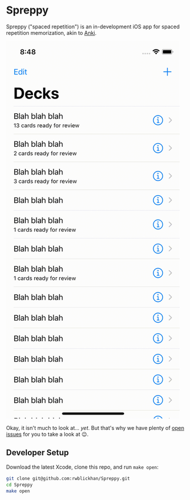 # Spreppy

Spreppy ("spaced repetition") is an in-development iOS app for spaced repetition memorization, akin to [Anki](https://apps.ankiweb.net).

![A short video demoing the app's use](demo.gif)

Okay, it isn't much to look at... *yet*. But that's why we have plenty of [open issues](https://github.com/rwblickhan/Spreppy/issues) for you to take a look at 😉.

## Developer Setup

Download the latest Xcode, clone this repo, and run `make open`:

```bash
git clone git@github.com:rwblickhan/Spreppy.git
cd Spreppy
make open
```

